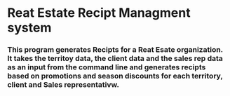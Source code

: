 # Reat Estate Recipt Managment system

### This program generates Recipts for a Reat Esate organization. It takes the territoy data, the client data and the sales rep data as an input from the command line and generates recipts based on promotions and season discounts for each territory, client and Sales representativw.
